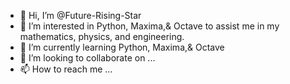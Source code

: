 - 👋 Hi, I’m @Future-Rising-Star
- 👀 I’m interested in Python, Maxima,& Octave to assist me in my mathematics, physics, and engineering.
- 🌱 I’m currently learning Python, Maxima,& Octave
- 💞️ I’m looking to collaborate on ...
- 📫 How to reach me ...

<!---
Future-Rising-Star/Future-Rising-Star is a ✨ special ✨ repository because its `README.md` (this file) appears on your GitHub profile.
You can click the Preview link to take a look at your changes.
--->
